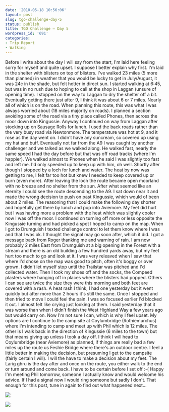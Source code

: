 ```yaml
---
date: '2010-05-18 10:56:06'
layout: post
slug: tgo-challenge-day-5
status: publish
title: TGO Challenge – Day 5
wordpress_id: '691'
categories:
- Trip Report
- Walking
---
```


Before I write about the day I will say from the start, I'm laid here feeling sorry for myself and quite upset. I suppose I better explain why first. I'm laid in the shelter with blisters on top of blisters. I've walked 23 miles (5 more than planned) in weather that you would be lucky to get in July/August, it was 24c in the shade, but felt hotter in direct sun. I started walking at 6:45, but was in no rush due to hoping to call at the shop in Laggan (unsure of opening time). I stopped on the way to Laggan to dry the shelter off a bit. Eventually getting there just after 9, I think it was about 6 or 7 miles. Nearly all of which is on the road. When planning this route, this was what I was always worried about (18 miles majority on roads). I planned a section avoiding some of the road via a tiny place called Phones, then across the moor down into Kingussie. Anyway I continued on way from Laggan after stocking up on Sausage Rolls for lunch. I used the back roads rather than the very busy road via Newtonmore. The temperature was hot at 9, and it rose as the day went on. I didn't have any suncream, so covered up using my hat and buff. Eventually not far from the A9 I was caught by another challenger and we talked as we walked along. He walked fast, nearly the same speed I had the day before but that was off road tracks (where I'm happier). We walked almost to Phones when he said I was slightly too fast and left me. I'd only speeded up to keep up with him, oh well. Shortly after though I stopped by a loch for lunch and water. The heat by now was getting to me, I felt far too hot but knew I needed to keep covered up or burn (even more). After leaving the loch the route became open moorland with no breeze and no shelter from the sun. After what seemed like an eternity I could see the route descending to the A9. I sat down near it and made the wrong decision to push on past Kingussie, which would of been about 2 miles. The reasoning that I could make the following day shorter and hopefully get there by lunch and pop into Aviemore. My feet did hurt but I was having more a problem with the heat which was slightly cooler now I was off the moor. I continued on turning off more or less opposite the Kingussie turning and had picked a spot I hoped to camp on the map. When I got to Drumguish I texted challenge control to let them know where I was and that I was ok. I thought the signal may go soon after, which it did. I got a message back from Roger thanking me and warning of rain. I am now probably 2 miles East from Drumguish at a big opening in the Forest with a stream and there is an old building a few hundred yards away, but my feet hurt too much to go and look at it. I was very releaved when I saw that where I'd chose on the map was good to pitch, often it's boggy or over grown. I didn't let myself stop until the Trailstar was pitched and I'd collected water. Then I took my shoes off and the socks, the Compeed plasters where hanging off in places where the blisters had popped. Others I can see are twice the size they were this morning and both feet are covered with a rash. A heat rash I think, I had one yesterday but it went quickly but after more than 2 hours it's still the same. Once I stopped and then tried to move I could feel the pain. I was so focused earlier I'd blocked it out. I almost felt like crying just looking at them. I said yesterday that it was worse than when I didn't finish the West Highland Way a few years ago but would carry on. Now I'm not sure I can, which is why I feel upset. My options are I continue to the camp site at Coylumbridge (Rothiemurchus) where I'm intending to camp and meet up with Phil which is 12 miles. The other is I walk back in the direction of Kingussie (6 miles to the town) but that means giving up unless I took a day off. I think I will head to Coylumbridge (near Aviemore) as planned, if things are really bad a few miles up the route us Feshie Bridge where there's an outdoor centre. I feel a little better in making the decision, but presuming I get to the campsite (fairly certain I will). I will the have to make a decision about my feet. The Larig ghru is the day after and once on the route, you either walk to the end or turn around and come back. I have to be certain before I set off :-( Happy I'm meeting Phil tomorrow, someone I actually know and would welcome his advice. If I had a signal now I would ring someone but sadly I don't. That enough for this post, tune in again to find out what happened next... 

[![](http://www.stevenhorner.com/wp-content/uploads/2010/05/l_1600_1200_91F69028-AE3E-4306-A3D6-6D3664AE996F.jpeg)](http://www.stevenhorner.com/wp-content/uploads/2010/05/l_1600_1200_91F69028-AE3E-4306-A3D6-6D3664AE996F.jpeg)  
  
[![](http://www.stevenhorner.com/wp-content/uploads/2010/05/l_1600_1200_C0DA1B59-9870-455C-B99A-D42888A28131.jpeg)](http://www.stevenhorner.com/wp-content/uploads/2010/05/l_1600_1200_C0DA1B59-9870-455C-B99A-D42888A28131.jpeg)
